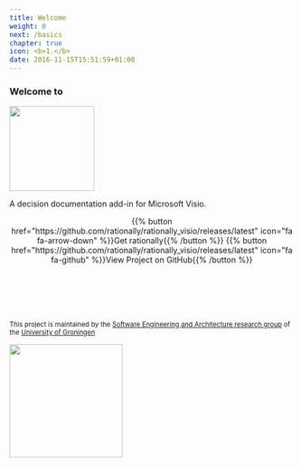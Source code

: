 ```yaml
---
title: Welcome
weight: 0
next: /basics
chapter: true
icon: <b>1.</b>
date: 2016-11-15T15:51:59+01:00
---
```


### Welcome to

<img src="/images/logo_vertical.png" width="150">

A decision documentation add-in for Microsoft Visio.

<center>
{{% button href="https://github.com/rationally/rationally_visio/releases/latest" icon="fa fa-arrow-down" %}}Get rationally{{% /button %}}
{{% button href="https://github.com/rationally/rationally_visio/releases/latest" icon="fa fa-github" %}}View Project on GitHub{{% /button %}}
</center>

<br /><br /><br /><br /><br />
<small>
This project is maintained by the [Software Engineering and Architecture research group](http://cs.rug.nl/search) of the [University of Groningen](http://www.rug.nl)
</small>

<img src="http://www.rug.nl/about-us/how-to-find-us/huisstijl/logobank/corporatelogo/corporatelogorood/rugr_logoen_rood_rgb.jpg" width="200">